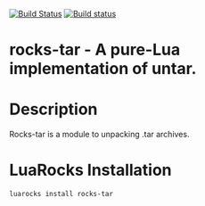 [![Build Status](https://travis-ci.com/Deepak123bharat/rocks-tar.svg?branch=master)](https://travis-ci.com/github/Deepak123bharat/rocks-tar)
[![Build status](https://ci.appveyor.com/api/projects/status/csaklrit7kg06kvw/branch/master?svg=true)](https://ci.appveyor.com/project/Deepak123bharat/rocks-tar/branch/master)

# rocks-tar - A pure-Lua implementation of untar.

# Description

Rocks-tar is a module to unpacking .tar archives.

# LuaRocks Installation

```
luarocks install rocks-tar
```

